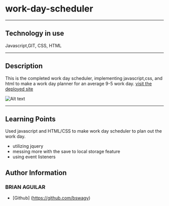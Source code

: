 # work-day-scheduler
---
## Technology in use

Javascript,GIT, CSS, HTML

---
## Description
This is the completed work day scheduler, implementing javascript,css, and html to make a work day planner for an average 9-5 work day.
[visit the deployed site]( https://bswagy.github.io/work-day-scheduler/)

![Alt text](<Screenshot 2024-02-15 at 9.40.17 PM.png>) 

---
## Learning Points
 Used javascript and HTML/CSS to make work day scheduler to plan out the work day.
* utilizing jquery
* messing more with the save to local storage feature
*  using event listeners                                                           


## Author Information

### BRIAN AGUILAR
* [Github] (https://github.com/bswagy)